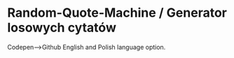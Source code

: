 # Random-Quote-Machine / Generator losowych cytatów
Codepen-->Github
English and Polish language option.
